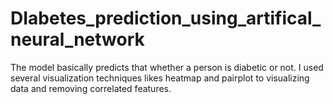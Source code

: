 # DIabetes_prediction_using_artifical_neural_network
The model basically predicts that whether a person is diabetic or not. I used several visualization techniques likes heatmap and pairplot to visualizing data and removing correlated features.
